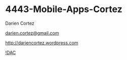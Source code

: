 # 4443-Mobile-Apps-Cortez

Darien Cortez

darien.cortez@gmail.com

http://dariencortez.wordpress.com

[!DAC](DAC.jpg)
